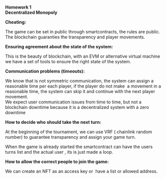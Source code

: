 **Homework 1**  
**Decentralized Monopoly**  

**Cheating:**

The game can be set in public through smartcontracts, the rules are public. The blockchain guaranties the transparency and player movements.

**Ensuring agreement about the state of the system:**

This is the beauty of blockchain, with an EVM or alternative virtual machine we have a set of tools to ensure the right state of the system.

**Communication problems (timeouts):**

We know that is not symmetric communication, the system can assign a reasonable time per each player, if the player do not make  a movement in a reasonable time, the system can skip it and continue with the next player movement.  
We expect user communication issues from time to time, but not a blockchain downtime because it is a decentralized system with a zero downtime

**How to decide who should take the next turn:**

At the beginning of the tournament, we can use VRF ( chainlink random number) to guarantee transparency and assign your game turn.

When the game is already started the smartcontract can have the users turns list and the actual user , its is just made a loop. 

**How to allow the correct people to join the game:**

We can create an NFT as an access key or  have a list or allowed address.
